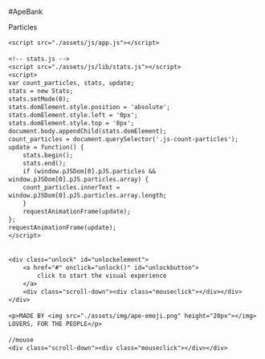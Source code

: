 #ApeBank


Particles 
<script src="./particles.js"></script><!--particles main-->
    <script src="./assets/js/app.js"></script>

    <!-- stats.js -->
    <script src="./assets/js/lib/stats.js"></script>
    <script>
    var count_particles, stats, update;
    stats = new Stats;
    stats.setMode(0);
    stats.domElement.style.position = 'absolute';
    stats.domElement.style.left = '0px';
    stats.domElement.style.top = '0px';
    document.body.appendChild(stats.domElement);
    count_particles = document.querySelector('.js-count-particles');
    update = function() {
        stats.begin();
        stats.end();
        if (window.pJSDom[0].pJS.particles && window.pJSDom[0].pJS.particles.array) {
        count_particles.innerText = window.pJSDom[0].pJS.particles.array.length;
        }
        requestAnimationFrame(update);
    };
    requestAnimationFrame(update);
    </script>


    <div class="unlock" id="unlockelement">
        <a href="#" onclick="unlock()" id="unlockbutton">
            click to start the visual experience
        </a>
        <div class="scroll-down"><div class="mouseclick"></div></div>
    </div> 

    <p>MADE BY <img src="./assets/img/ape-emoji.png" height="20px"></img> LOVERS, FOR THE PEOPLE</p>

    //mouse
    <div class="scroll-down"><div class="mouseclick"></div></div>